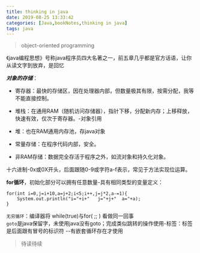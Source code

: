 ```yaml
---
title: thinking in java
date: 2019-08-25 13:33:42
categories: [Java,bookNotes,thinking in java]
tags: java
---
```


> object-oriented programming

《java编程思想》号称java程序员四大名著之一，前五章几乎都是官方话语，让你从读文字到放弃，是回忆

<!--more-->

***对象的存储***：

- 寄存器：最快的存储区，因在处理器内部，但数量极其有限，按需分配，我等不能直接控制。

- 堆栈：在通用RAM（随机访问存储器），指针下移，分配新内存；上移释放，快速有效，仅次于寄存器。-对象引用

- 堆：也在RAM通用内存池，存java对象

- 常量存储：在程序代码内部，安全。

- 非RAM存储：数据完全存活于程序之外，如流对象和持久化对象。
  
  
  

十六进制-0x或0X开头，后面跟随0-9或字符a-f表示，常见于方法实现位运算。

 **for循环**，初始化部分可以拥有任意数量-具有相同类型的变量定义：

```
for(int i=0,j=i+10,a=j+2;i<5;i++,j=j*2,a-=1){
	System.out.println("i="+i+"   j="+j+"  a="+a);
}
```

`无穷循环`：编译器将 while(true)与for( ;; ) 看做同一回事  
`goto`是java保留字，未使用java没有goto；完成类似跳转的操作使用-标签：标签是后面跟有冒号的标识符 --有嵌套循环存在才使用







> 待读待续


